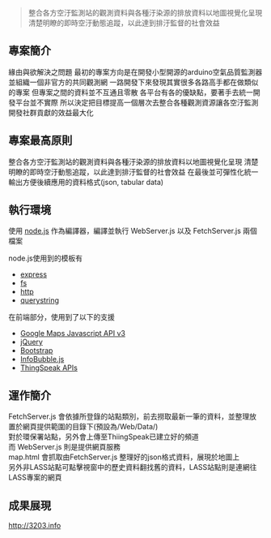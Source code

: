 >整合各方空汙監測站的觀測資料與各種汙染源的排放資料以地圖視覺化呈現
清楚明瞭的即時空汙動態追蹤，以此達到排汙監督的社會效益

專案簡介
------

緣由與欲解決之問題
最初的專案方向是在開發小型開源的arduino空氣品質監測器並組織一個非官方的共同觀測網
一路開發下來發現其實很多各路高手都在做類似的專案
但專案之間的資料並不互通且零散
各平台有各的優缺點，要著手去統一開發平台並不實際
所以決定把目標提高一個層次去整合各種觀測資源讓各空汙監測開發社群貢獻的效益最大化

專案最高原則
------
整合各方空汙監測站的觀測資料與各種汙染源的排放資料以地圖視覺化呈現
清楚明瞭的即時空汙動態追蹤，以此達到排汙監督的社會效益
在最後並可彈性化統一輸出方便後續應用的資料格式(json, tabular data)

執行環境
------
使用 [node.js](https://nodejs.org/en/) 作為編譯器，編譯並執行 WebServer.js 以及 FetchServer.js 兩個檔案

node.js使用到的模板有
* [express](http://expressjs.com/)
* [fs](https://nodejs.org/api/fs.html)
* [http](https://nodejs.org/api/http.html)
* [querystring](https://nodejs.org/api/querystring.html)

在前端部分，使用到了以下的支援
* [Google Maps Javascript API v3](https://developers.google.com/maps/documentation/javascript/)
* [jQuery](https://jquery.com/)
* [Bootstrap](http://getbootstrap.com/)
* [InfoBubble.js](http://google-maps-utility-library-v3.googlecode.com/svn/trunk/infobubble/examples/example.html/)
* [ThingSpeak APIs](https://thingspeak.com/)

運作簡介
------
FetchServer.js 會依據所登錄的站點類別，前去撈取最新一筆的資料，並整理放置於網頁提供範圍的目錄下(預設為/Web/Data/)<br/>
對於環保署站點，另外會上傳至ThiingSpeak已建立好的頻道<br/>
而 WebServer.js 則是提供網頁服務<br/>
map.html 會抓取由FetchServer.js 整理好的json格式資料，展現於地圖上<br/>
另外非LASS站點可點擊視窗中的歷史資料翻找舊的資料，LASS站點則是連網往LASS專案的網頁<br/>

成果展現
------
http://3203.info

